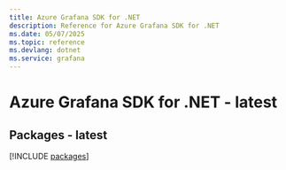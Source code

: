 ```yaml
---
title: Azure Grafana SDK for .NET
description: Reference for Azure Grafana SDK for .NET
ms.date: 05/07/2025
ms.topic: reference
ms.devlang: dotnet
ms.service: grafana
---
```

# Azure Grafana SDK for .NET - latest
## Packages - latest
[!INCLUDE [packages](grafana-index.md)]